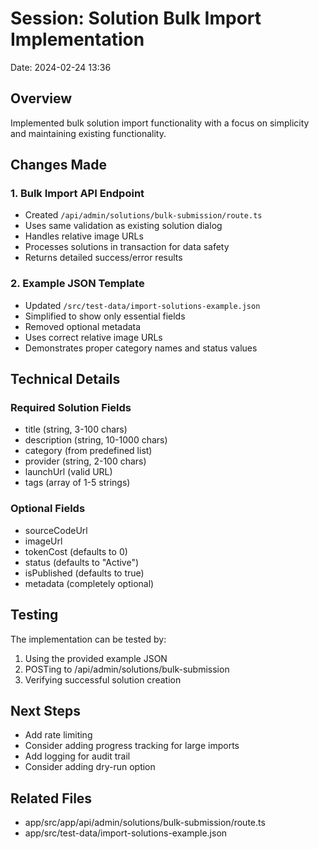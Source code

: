# Session: Solution Bulk Import Implementation
Date: 2024-02-24 13:36

## Overview
Implemented bulk solution import functionality with a focus on simplicity and maintaining existing functionality.

## Changes Made

### 1. Bulk Import API Endpoint
- Created `/api/admin/solutions/bulk-submission/route.ts`
- Uses same validation as existing solution dialog
- Handles relative image URLs
- Processes solutions in transaction for data safety
- Returns detailed success/error results

### 2. Example JSON Template
- Updated `/src/test-data/import-solutions-example.json`
- Simplified to show only essential fields
- Removed optional metadata
- Uses correct relative image URLs
- Demonstrates proper category names and status values

## Technical Details

### Required Solution Fields
- title (string, 3-100 chars)
- description (string, 10-1000 chars)
- category (from predefined list)
- provider (string, 2-100 chars)
- launchUrl (valid URL)
- tags (array of 1-5 strings)

### Optional Fields
- sourceCodeUrl
- imageUrl
- tokenCost (defaults to 0)
- status (defaults to "Active")
- isPublished (defaults to true)
- metadata (completely optional)

## Testing
The implementation can be tested by:
1. Using the provided example JSON
2. POSTing to /api/admin/solutions/bulk-submission
3. Verifying successful solution creation

## Next Steps
- Add rate limiting
- Consider adding progress tracking for large imports
- Add logging for audit trail
- Consider adding dry-run option

## Related Files
- app/src/app/api/admin/solutions/bulk-submission/route.ts
- app/src/test-data/import-solutions-example.json
